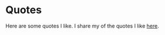 # Quotes

Here are some quotes I like. I share my of the quotes I like [here](https://github.com/learn-anything/quotes).

